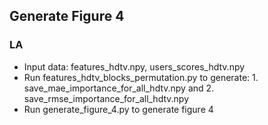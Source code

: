 ## Generate Figure 4

### LA
* Input data: features_hdtv.npy, users_scores_hdtv.npy
* Run features_hdtv_blocks_permutation.py to generate: 1. save_mae_importance_for_all_hdtv.npy and 2. save_rmse_importance_for_all_hdtv.npy
* Run generate_figure_4.py to generate figure 4